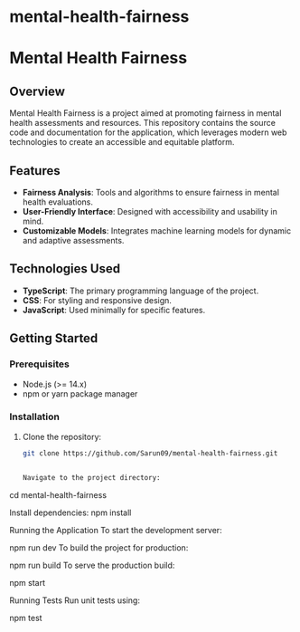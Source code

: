# mental-health-fairness
# Mental Health Fairness

## Overview
Mental Health Fairness is a project aimed at promoting fairness in mental health assessments and resources. This repository contains the source code and documentation for the application, which leverages modern web technologies to create an accessible and equitable platform.

## Features
- **Fairness Analysis**: Tools and algorithms to ensure fairness in mental health evaluations.
- **User-Friendly Interface**: Designed with accessibility and usability in mind.
- **Customizable Models**: Integrates machine learning models for dynamic and adaptive assessments.

## Technologies Used
- **TypeScript**: The primary programming language of the project.
- **CSS**: For styling and responsive design.
- **JavaScript**: Used minimally for specific features.

## Getting Started

### Prerequisites
- Node.js (>= 14.x)
- npm or yarn package manager

### Installation
1. Clone the repository:
   ```bash
   git clone https://github.com/Sarun09/mental-health-fairness.git


   Navigate to the project directory:
cd mental-health-fairness


Install dependencies:
npm install


Running the Application
To start the development server:

npm run dev
To build the project for production:


npm run build
To serve the production build:


npm start

Running Tests
Run unit tests using:

npm test

